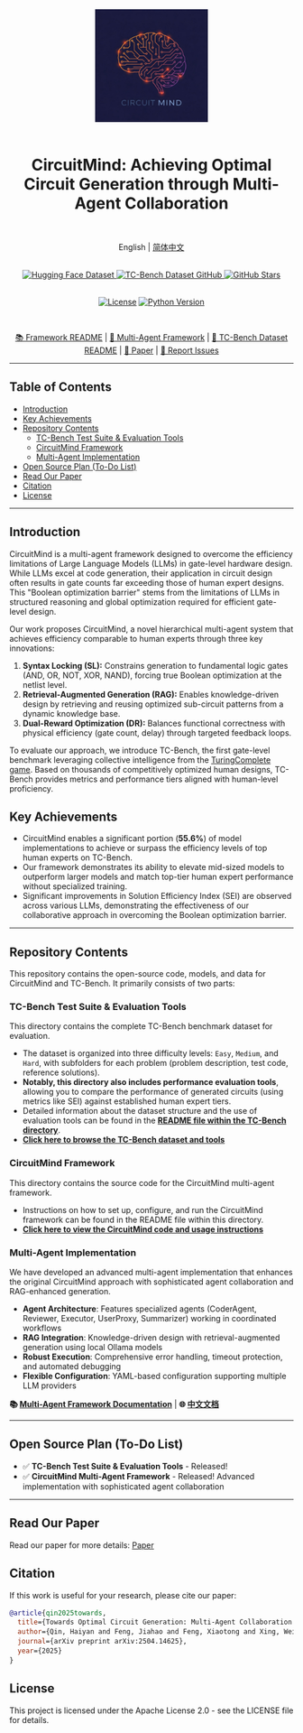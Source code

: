 <div align="center">
  <img src="Pics/CircuitMind-Logo.jpeg" width="200" alt="CircuitMind Logo">
  <div>&nbsp;</div>
  <h1>CircuitMind: Achieving Optimal Circuit Generation through Multi-Agent Collaboration</h1>
  <div>&nbsp;</div>

  English | [简体中文](README-CN.md)

  <div>&nbsp;</div>

  <a href="https://huggingface.co/datasets/hyq001/TC-Bench">
    <img src="https://img.shields.io/badge/Dataset(HuggingFace)-TC--Bench-blue" alt="Hugging Face Dataset">
  </a>
  <a href="https://github.com/BUAA-CLab/CircuitMind/tree/main/TC-Bench">
    <img src="https://img.shields.io/badge/Dataset(GitHub)-TC--Bench-blue" alt="TC-Bench Dataset GitHub">
  </a>
  <a href="https://github.com/BUAA-CLab/CircuitMind">
     <img src="https://img.shields.io/github/stars/BUAA-CLab/CircuitMind?style=social" alt="GitHub Stars">
  </a>

  <div>&nbsp;</div>

  [![License](https://img.shields.io/github/license/BUAA-CLab/CircuitMind.svg)](https://github.com/BUAA-CLab/CircuitMind/blob/main/LICENSE)
  [![Python Version](https://img.shields.io/badge/python-3.x-blue)](https://www.python.org/) <div>&nbsp;</div>

  [📚 Framework README](https://github.com/BUAA-CLab/CircuitMind/blob/main/CircuitMind/README.md) |
  [🤖 Multi-Agent Framework](./Multi-Agents/Multi-Agents-README.md) |
  [💾 TC-Bench Dataset README](https://github.com/BUAA-CLab/CircuitMind/blob/main/TC-Bench/README.md) |
  [📝 Paper](https://arxiv.org/pdf/2504.14625v3) |
  [🐛 Report Issues](https://github.com/BUAA-CLab/CircuitMind/issues/new/choose)

</div>

-----

## Table of Contents

* [Introduction](#introduction)
* [Key Achievements](#key-achievements)
* [Repository Contents](#repository-contents)
    * [TC-Bench Test Suite & Evaluation Tools](#tc-bench-test-suite--evaluation-tools)
    * [CircuitMind Framework](#circuitmind-framework)
    * [Multi-Agent Implementation](#multi-agent-implementation)
* [Open Source Plan (To-Do List)](#open-source-plan-to-do-list)
* [Read Our Paper](#read-our-paper)
* [Citation](#citation)
* [License](#license)

-----
<div id="introduction"></div>

## Introduction

CircuitMind is a multi-agent framework designed to overcome the efficiency limitations of Large Language Models (LLMs) in gate-level hardware design. While LLMs excel at code generation, their application in circuit design often results in gate counts far exceeding those of human expert designs. This "Boolean optimization barrier" stems from the limitations of LLMs in structured reasoning and global optimization required for efficient gate-level design.

Our work proposes CircuitMind, a novel hierarchical multi-agent system that achieves efficiency comparable to human experts through three key innovations:

1.  **Syntax Locking (SL):** Constrains generation to fundamental logic gates (AND, OR, NOT, XOR, NAND), forcing true Boolean optimization at the netlist level.
2.  **Retrieval-Augmented Generation (RAG):** Enables knowledge-driven design by retrieving and reusing optimized sub-circuit patterns from a dynamic knowledge base.
3.  **Dual-Reward Optimization (DR):** Balances functional correctness with physical efficiency (gate count, delay) through targeted feedback loops.

To evaluate our approach, we introduce TC-Bench, the first gate-level benchmark leveraging collective intelligence from the [TuringComplete game](https://turingcomplete.game/). Based on thousands of competitively optimized human designs, TC-Bench provides metrics and performance tiers aligned with human-level proficiency.

<div id="key-achievements"></div>

## Key Achievements

* CircuitMind enables a significant portion (**55.6%**) of model implementations to achieve or surpass the efficiency levels of top human experts on TC-Bench.
* Our framework demonstrates its ability to elevate mid-sized models to outperform larger models and match top-tier human expert performance without specialized training.
* Significant improvements in Solution Efficiency Index (SEI) are observed across various LLMs, demonstrating the effectiveness of our collaborative approach in overcoming the Boolean optimization barrier.

-----
<div id="repository-contents"></div>

## Repository Contents

This repository contains the open-source code, models, and data for CircuitMind and TC-Bench. It primarily consists of two parts:

<div id="tc-bench-test-suite--evaluation-tools"></div>

### TC-Bench Test Suite & Evaluation Tools

This directory contains the complete TC-Bench benchmark dataset for evaluation.

* The dataset is organized into three difficulty levels: `Easy`, `Medium`, and `Hard`, with subfolders for each problem (problem description, test code, reference solutions).
* **Notably, this directory also includes performance evaluation tools**, allowing you to compare the performance of generated circuits (using metrics like SEI) against established human expert tiers.
* Detailed information about the dataset structure and the use of evaluation tools can be found in the **[README file within the TC-Bench directory](https://github.com/BUAA-CLab/CircuitMind/blob/main/TC-Bench/README.md)**.
* **[Click here to browse the TC-Bench dataset and tools](https://github.com/BUAA-CLab/CircuitMind/tree/main/TC-Bench)**

<div id="circuitmind-framework"></div>

### CircuitMind Framework

This directory contains the source code for the CircuitMind multi-agent framework.

* Instructions on how to set up, configure, and run the CircuitMind framework can be found in the README file within this directory.
* **[Click here to view the CircuitMind code and usage instructions](https://github.com/BUAA-CLab/CircuitMind/blob/main/CircuitMind/README.md)**

### Multi-Agent Implementation

We have developed an advanced multi-agent implementation that enhances the original CircuitMind approach with sophisticated agent collaboration and RAG-enhanced generation.

* **Agent Architecture**: Features specialized agents (CoderAgent, Reviewer, Executor, UserProxy, Summarizer) working in coordinated workflows
* **RAG Integration**: Knowledge-driven design with retrieval-augmented generation using local Ollama models
* **Robust Execution**: Comprehensive error handling, timeout protection, and automated debugging
* **Flexible Configuration**: YAML-based configuration supporting multiple LLM providers

**📚 [Multi-Agent Framework Documentation](./Multi-Agents/Multi-Agents-README.md)** | **🌐 [中文文档](./Multi-Agents/Multi-Agents-README-CN.md)**

-----
<div id="open-source-plan-to-do-list"></div>

## Open Source Plan (To-Do List)

- ✅ **TC-Bench Test Suite & Evaluation Tools** - Released!
- ✅ **CircuitMind Multi-Agent Framework** - Released! Advanced implementation with sophisticated agent collaboration

-----
<div id="read-our-paper"></div>

## Read Our Paper

Read our paper for more details: [Paper](https://arxiv.org/pdf/2504.14625v3)

<div id="citation"></div>

## Citation

If this work is useful for your research, please cite our paper:

```bibtex
@article{qin2025towards,
  title={Towards Optimal Circuit Generation: Multi-Agent Collaboration Meets Collective Intelligence},
  author={Qin, Haiyan and Feng, Jiahao and Feng, Xiaotong and Xing, Wei W and Kang, Wang},
  journal={arXiv preprint arXiv:2504.14625},
  year={2025}
}
```

## License

This project is licensed under the Apache License 2.0 - see the LICENSE file for details.

